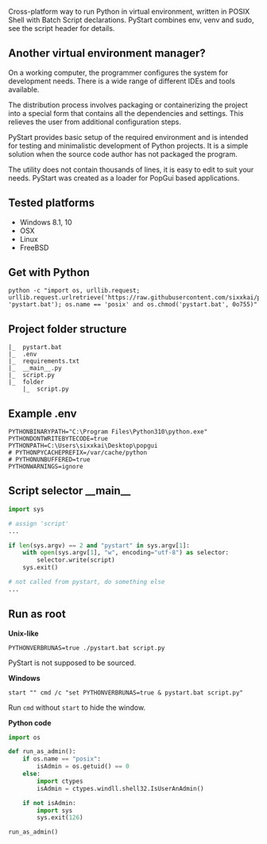Cross-platform way to run Python in virtual environment, written in POSIX Shell with Batch Script declarations. PyStart combines env, venv and sudo, see the script header for details.

## Another virtual environment manager?

On a working computer, the programmer configures the system for development needs. There is a wide range of different IDEs and tools available.

The distribution process involves packaging or containerizing the project into a special form that contains all the dependencies and settings. This relieves the user from additional configuration steps.

PyStart provides basic setup of the required environment and is intended for testing and minimalistic development of Python projects. It is a simple solution when the source code author has not packaged the program.

The utility does not contain thousands of lines, it is easy to edit to suit your needs. PyStart was created as a loader for PopGui based applications.

## Tested platforms

* Windows 8.1, 10
* OSX
* Linux
* FreeBSD

## Get with Python

```shell
python -c "import os, urllib.request; urllib.request.urlretrieve('https://raw.githubusercontent.com/sixxkai/pystart/master/pystart.bat', 'pystart.bat'); os.name == 'posix' and os.chmod('pystart.bat', 0o755)"
```

## Project folder structure

```
|_  pystart.bat
|_  .env
|_  requirements.txt
|_  __main__.py
|_  script.py
|_  folder
    |_  script.py
```

## Example .env

```env
PYTHONBINARYPATH="C:\Program Files\Python310\python.exe"
PYTHONDONTWRITEBYTECODE=true
PYTHONPATH=C:\Users\sixxkai\Desktop\popgui
# PYTHONPYCACHEPREFIX=/var/cache/python
# PYTHONUNBUFFERED=true
PYTHONWARNINGS=ignore
```

## Script selector \_\_main\_\_

```python
import sys

# assign 'script'
...

if len(sys.argv) == 2 and "pystart" in sys.argv[1]:
    with open(sys.argv[1], "w", encoding="utf-8") as selector:
        selector.write(script)
    sys.exit()

# not called from pystart, do something else
...
```

## Run as root

**Unix-like**

```shell
PYTHONVERBRUNAS=true ./pystart.bat script.py
```

PyStart is not supposed to be sourced.

**Windows**

```batch
start "" cmd /c "set PYTHONVERBRUNAS=true & pystart.bat script.py"
```

Run `cmd` without `start` to hide the window.

**Python code**

```python
import os

def run_as_admin():
    if os.name == "posix":
        isAdmin = os.getuid() == 0
    else:
        import ctypes
        isAdmin = ctypes.windll.shell32.IsUserAnAdmin()

    if not isAdmin:
        import sys
        sys.exit(126)

run_as_admin()
```
